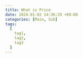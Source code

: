 ```yaml
---
title: What is Price
date: 2024-01-02 14:36:29 +09:00
categories: [Main, Sub]
tags:
  [
    tag1,
    tag2,
    tag3
  ]
---
```

